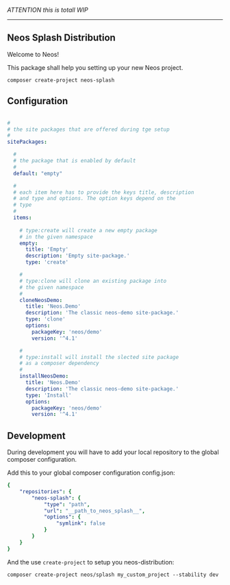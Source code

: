 
*ATTENTION this is totall WIP*

------------------------
Neos Splash Distribution
------------------------

Welcome to Neos!


This package shall help you setting up your new Neos project.

`composer create-project neos-splash`

Configuration
-------------

```yaml

#
# the site packages that are offered during tge setup
#
sitePackages:

  # 
  # the package that is enabled by default
  # 
  default: "empty"

  #  
  # each item here has to provide the keys title, description
  # and type and options. The option keys depend on the 
  # type
  # 
  items:
  
    # type:create will create a new empty package
    # in the given namespace 
    empty:
      title: 'Empty'
      description: 'Empty site-package.'
      type: 'create'

    #
    # type:clone will clone an existing package into
    # the given namespace
    # 
    cloneNeosDemo:
      title: 'Neos.Demo'
      description: 'The classic neos-demo site-package.'
      type: 'clone'
      options:
        packageKey: 'neos/demo'
        version: '^4.1'

    #
    # type:install will install the slected site package 
    # as a composer dependency
    #
    installNeosDemo:
      title: 'Neos.Demo'
      description: 'The classic neos-demo site-package.'
      type: 'Install'
      options:
        packageKey: 'neos/demo'
        version: '^4.1'
```


Development
-----------

During development you will have to add your local repository to the global composer configuration.

Add this to your global composer configuration config.json:

```yaml
{
    "repositories": {
        "neos-splash": {
            "type": "path",
            "url": "__path_to_neos_splash__",
            "options": {
                "symlink": false
            }
        }
    }
}
```

And the use `create-project` to setup you neos-distribution:

`composer create-project neos/splash my_custom_project --stability dev`

